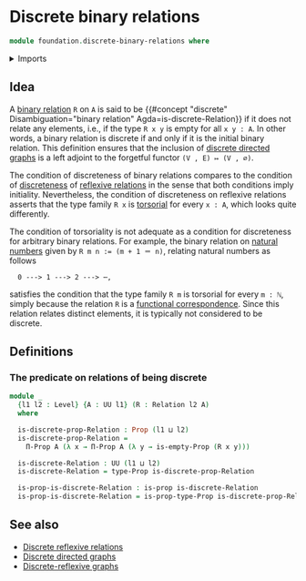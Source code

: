 # Discrete binary relations

```agda
module foundation.discrete-binary-relations where
```

<details><summary>Imports</summary>

```agda
open import foundation.binary-relations
open import foundation.empty-types
open import foundation.propositions
open import foundation.universe-levels
```

</details>

## Idea

A [binary relation](foundation.binary-relations.md) `R` on `A` is said to be
{{#concept "discrete" Disambiguation="binary relation" Agda=is-discrete-Relation}}
if it does not relate any elements, i.e., if the type `R x y` is empty for all
`x y : A`. In other words, a binary relation is discrete if and only if it is
the initial binary relation. This definition ensures that the inclusion of
[discrete directed graphs](graph-theory.discrete-directed-graphs.md) is a left
adjoint to the forgetful functor `(V , E) ↦ (V , ∅)`.

The condition of discreteness of binary relations compares to the condition of
[discreteness](foundation.discrete-reflexive-relations.md) of
[reflexive relations](foundation.reflexive-relations.md) in the sense that both
conditions imply initiality. Nevertheless, the condition of discreteness on
reflexive relations asserts that the type family `R x` is
[torsorial](foundation-core.torsorial-type-families.md) for every `x : A`, which
looks quite differently.

The condition of torsoriality is not adequate as a condition for discreteness
for arbitrary binary relations. For example, the binary relation on
[natural numbers](elementary-number-theory.natural-numbers.md) given by
`R m n := (m + 1 ＝ n)`, relating natural numbers as follows

```text
  0 ---> 1 ---> 2 ---> ⋯,
```

satisfies the condition that the type family `R m` is torsorial for every
`m : ℕ`, simply because the relation `R` is a
[functional correspondence](foundation.functional-correspondences.md). Since
this relation relates distinct elements, it is typically not considered to be
discrete.

## Definitions

### The predicate on relations of being discrete

```agda
module _
  {l1 l2 : Level} {A : UU l1} (R : Relation l2 A)
  where

  is-discrete-prop-Relation : Prop (l1 ⊔ l2)
  is-discrete-prop-Relation =
    Π-Prop A (λ x → Π-Prop A (λ y → is-empty-Prop (R x y)))

  is-discrete-Relation : UU (l1 ⊔ l2)
  is-discrete-Relation = type-Prop is-discrete-prop-Relation

  is-prop-is-discrete-Relation : is-prop is-discrete-Relation
  is-prop-is-discrete-Relation = is-prop-type-Prop is-discrete-prop-Relation
```

## See also

- [Discrete reflexive relations](foundation.discrete-reflexive-relations.md)
- [Discrete directed graphs](graph-theory.discrete-directed-graphs.md)
- [Discrete-reflexive graphs](graph-theory.discrete-reflexive-graphs.md)
